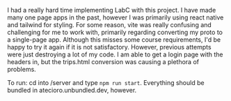 I had a really hard time implementing LabC with this project. I have made many one page apps in the past, however I was primarily using react native and tailwind for styling. For some reason, vite was really confusing and challenging for 
me to work with, primarily regarding converting my proto to a single-page app. Although this misses some course requirements, I'd be happy to try it again if it is not satisfactory. However, previous attempts were just destroying
a lot of my code. I am able to get a login page with the headers in, but the trips.html conversion was causing a plethora of problems.

To run:
cd into /server and type `npm run start`. Everything should be bundled in atecioro.unbundled.dev, however.
